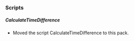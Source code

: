 
### Scripts
##### CalculateTimeDifference
  - Moved the script CalculateTimeDifference to this pack.

